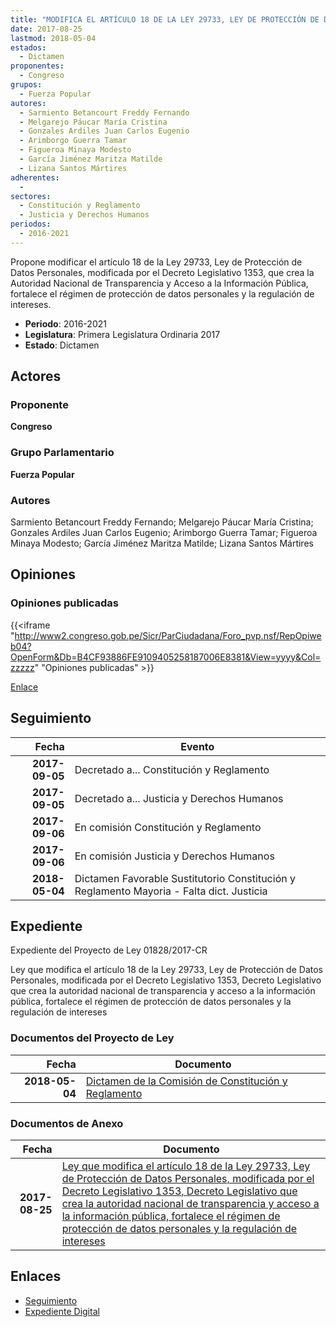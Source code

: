 ```yaml
---
title: "MODIFICA EL ARTÍCULO 18 DE LA LEY 29733, LEY DE PROTECCIÓN DE DATOS PERSONALES, MODIFICADA POR EL DECRETO LEGISLATIVO 1353, QUE CREA LA AUTORIDAD NACIONAL DE TRANSPARENCIA Y ACCESO A LA INFORMACIÓN PÚBLICA, FORTALECE EL RÉGIMEN DE PROTECCIÓN DE DATOS PERSONALES Y LA REGULACIÓN DE INTERESES"
date: 2017-08-25
lastmod: 2018-05-04
estados: 
  - Dictamen
proponentes: 
  - Congreso
grupos: 
  - Fuerza Popular
autores: 
  - Sarmiento Betancourt Freddy Fernando
  - Melgarejo Páucar María Cristina
  - Gonzales Ardiles Juan Carlos Eugenio
  - Arimborgo Guerra Tamar
  - Figueroa Minaya Modesto
  - García Jiménez Maritza Matilde
  - Lizana Santos Mártires
adherentes: 
  - 
sectores: 
  - Constitución y Reglamento
  - Justicia y Derechos Humanos
periodos: 
  - 2016-2021
---
```


Propone modificar el artículo 18 de la Ley 29733, Ley de Protección de Datos Personales, modificada por el Decreto Legislativo 1353, que crea la Autoridad Nacional de Transparencia y Acceso a la Información Pública, fortalece el régimen de protección de datos personales y la regulación de intereses.

- **Periodo**: 2016-2021
- **Legislatura**: Primera Legislatura Ordinaria 2017
- **Estado**: Dictamen

## Actores

### Proponente

**Congreso**

### Grupo Parlamentario

**Fuerza Popular**

### Autores

Sarmiento Betancourt Freddy Fernando; Melgarejo Páucar María Cristina; Gonzales Ardiles Juan Carlos Eugenio; Arimborgo Guerra Tamar; Figueroa Minaya Modesto; García Jiménez Maritza Matilde; Lizana Santos Mártires


## Opiniones

### Opiniones publicadas

{{<iframe "http://www2.congreso.gob.pe/Sicr/ParCiudadana/Foro_pvp.nsf/RepOpiweb04?OpenForm&Db=B4CF93886FE9109405258187006E8381&View=yyyy&Col=zzzzz" "Opiniones publicadas" >}}

[Enlace](http://www2.congreso.gob.pe/Sicr/ParCiudadana/Foro_pvp.nsf/RepOpiweb04?OpenForm&Db=B4CF93886FE9109405258187006E8381&View=yyyy&Col=zzzzz)

## Seguimiento

| Fecha | Evento |
|------:|--------|
| **2017-09-05** | Decretado a... Constitución y Reglamento|
| **2017-09-05** | Decretado a... Justicia y Derechos Humanos|
| **2017-09-06** | En comisión Constitución y Reglamento|
| **2017-09-06** | En comisión Justicia y Derechos Humanos|
| **2018-05-04** | Dictamen Favorable Sustitutorio Constitución y Reglamento Mayoria - Falta dict. Justicia|


## Expediente

Expediente del Proyecto de Ley 01828/2017-CR

Ley que modifica el artículo 18 de la Ley 29733, Ley de Protección de Datos Personales, modificada por el Decreto Legislativo 1353, Decreto Legislativo que crea la autoridad nacional de transparencia y acceso a la información pública, fortalece el régimen de protección de datos personales y la regulación de intereses


### Documentos del Proyecto de Ley

| Fecha | Documento |
|------:|--------|
| **2018-05-04** | [Dictamen de la Comisión de Constitución y Reglamento](http://www.leyes.congreso.gob.pe/Documentos/2016_2021/Dictamenes/Proyectos_de_Ley/01828DC04MAY20180504.pdf) |

### Documentos de Anexo

| Fecha | Documento |
|------:|--------|
| **2017-08-25** | [Ley que modifica el artículo 18 de la Ley 29733, Ley de Protección de Datos Personales, modificada por el Decreto Legislativo 1353, Decreto Legislativo que crea la autoridad nacional de transparencia y acceso a la información pública, fortalece el régimen de protección de datos personales y la regulación de intereses](http://www.leyes.congreso.gob.pe/Documentos/2016_2021/Proyectos_de_Ley_y_de_Resoluciones_Legislativas/PL0182820170825..pdf) |

## Enlaces 

- [Seguimiento](http://www2.congreso.gob.pe/Sicr/TraDocEstProc/CLProLey2016.nsf/f7fff46988ca05b1052578e100829cc7/914168c541f9991005258187005c7ae6?OpenDocument)
- [Expediente Digital](http://www2.congreso.gob.pe/Sicr/TraDocEstProc/CLProLey2016.nsf/f7fff46988ca05b1052578e100829cc7/914168c541f9991005258187005c7ae6?OpenDocument&Click=05257FB7005EB655.eb71d0cf91d8294e05256cdf006b5706/$Body/0.1C6C)
